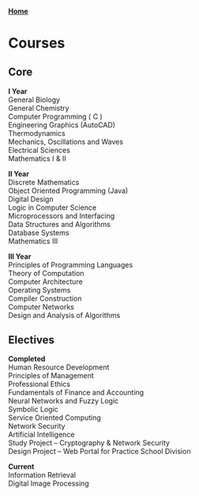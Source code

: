 #### [Home](README.md)


Courses
==================

Core
-------
**I Year**  
General Biology  
General Chemistry  
Computer Programming ( C )  
Engineering Graphics (AutoCAD)  
Thermodynamics  
Mechanics, Oscillations and Waves  
Electrical Sciences  
Mathematics I & II  

**II Year**  
Discrete Mathematics  
Object Oriented Programming (Java)  
Digital Design  
Logic in Computer Science  
Microprocessors and Interfacing  
Data Structures and Algorithms  
Database Systems  
Mathematics III  

**III Year**  
Principles of Programming Languages  
Theory of Computation  
Computer Architecture  
Operating Systems  
Compiler Construction  
Computer Networks  
Design and Analysis of Algorithms  


Electives
------------

**Completed**  
Human Resource Development  
Principles of Management  
Professional Ethics  
Fundamentals of Finance and Accounting  
Neural Networks and Fuzzy Logic  
Symbolic Logic  
Service Oriented Computing  
Network Security  
Artificial Intelligence  
Study Project – Cryptography & Network Security  
Design Project – Web Portal for Practice School Division  

**Current**  
Information Retrieval  
Digital Image Processing  
